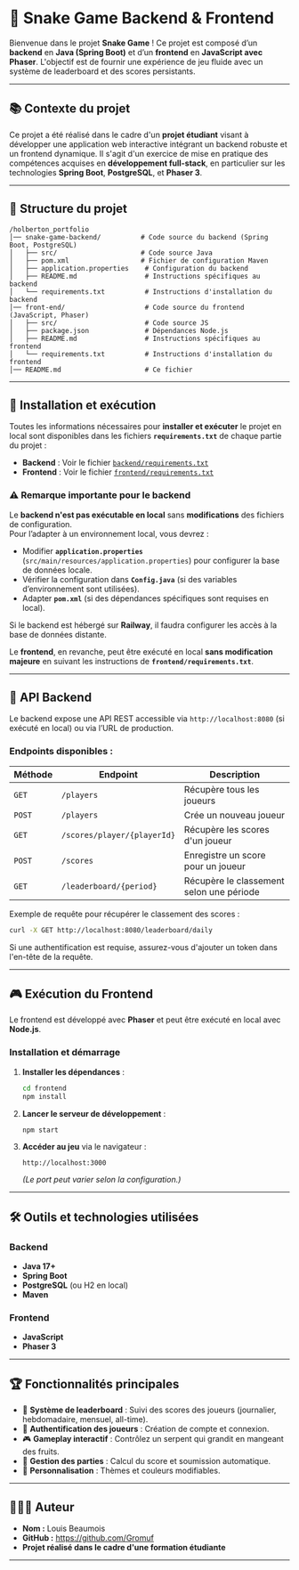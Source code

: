 # 🐍 Snake Game Backend & Frontend

Bienvenue dans le projet **Snake Game** ! Ce projet est composé d’un **backend** en **Java (Spring Boot)** et d’un **frontend** en **JavaScript avec Phaser**. L'objectif est de fournir une expérience de jeu fluide avec un système de leaderboard et des scores persistants.

---

## 📚 Contexte du projet

Ce projet a été réalisé dans le cadre d'un **projet étudiant** visant à développer une application web interactive intégrant un backend robuste et un frontend dynamique. Il s'agit d'un exercice de mise en pratique des compétences acquises en **développement full-stack**, en particulier sur les technologies **Spring Boot**, **PostgreSQL**, et **Phaser 3**.

---

## 📁 Structure du projet

```
/holberton_portfolio
│── snake-game-backend/          # Code source du backend (Spring Boot, PostgreSQL)
│   ├── src/                     # Code source Java
│   ├── pom.xml                  # Fichier de configuration Maven
│   ├── application.properties    # Configuration du backend
│   ├── README.md                 # Instructions spécifiques au backend
│   └── requirements.txt          # Instructions d'installation du backend
│── front-end/                    # Code source du frontend (JavaScript, Phaser)
│   ├── src/                      # Code source JS
│   ├── package.json              # Dépendances Node.js
│   ├── README.md                 # Instructions spécifiques au frontend
│   └── requirements.txt          # Instructions d'installation du frontend
│── README.md                     # Ce fichier
```

---

## 🚀 Installation et exécution

Toutes les informations nécessaires pour **installer et exécuter** le projet en local sont disponibles dans les fichiers **`requirements.txt`** de chaque partie du projet :

- **Backend** : Voir le fichier [`backend/requirements.txt`](backend/requirements.txt)
- **Frontend** : Voir le fichier [`frontend/requirements.txt`](frontend/requirements.txt)

### ⚠️ Remarque importante pour le backend

Le **backend n'est pas exécutable en local** sans **modifications** des fichiers de configuration.  
Pour l’adapter à un environnement local, vous devrez :

- Modifier **`application.properties`** (`src/main/resources/application.properties`) pour configurer la base de données locale.
- Vérifier la configuration dans **`Config.java`** (si des variables d’environnement sont utilisées).
- Adapter **`pom.xml`** (si des dépendances spécifiques sont requises en local).

Si le backend est hébergé sur **Railway**, il faudra configurer les accès à la base de données distante.

Le **frontend**, en revanche, peut être exécuté en local **sans modification majeure** en suivant les instructions de **`frontend/requirements.txt`**.

---

## 📍 API Backend

Le backend expose une API REST accessible via `http://localhost:8080` (si exécuté en local) ou via l’URL de production.

### **Endpoints disponibles :**

| Méthode | Endpoint                    | Description                              |
| ------- | --------------------------- | ---------------------------------------- |
| `GET`   | `/players`                  | Récupère tous les joueurs                |
| `POST`  | `/players`                  | Crée un nouveau joueur                   |
| `GET`   | `/scores/player/{playerId}` | Récupère les scores d'un joueur          |
| `POST`  | `/scores`                   | Enregistre un score pour un joueur       |
| `GET`   | `/leaderboard/{period}`     | Récupère le classement selon une période |

Exemple de requête pour récupérer le classement des scores :

```bash
curl -X GET http://localhost:8080/leaderboard/daily
```

Si une authentification est requise, assurez-vous d'ajouter un token dans l'en-tête de la requête.

---

## 🎮 Exécution du Frontend

Le frontend est développé avec **Phaser** et peut être exécuté en local avec **Node.js**.

### **Installation et démarrage**

1. **Installer les dépendances** :

   ```bash
   cd frontend
   npm install
   ```

2. **Lancer le serveur de développement** :

   ```bash
   npm start
   ```

3. **Accéder au jeu** via le navigateur :

   ```
   http://localhost:3000
   ```

   _(Le port peut varier selon la configuration.)_

---

## 🛠 Outils et technologies utilisées

### **Backend**

- **Java 17+**
- **Spring Boot**
- **PostgreSQL** (ou H2 en local)
- **Maven**

### **Frontend**

- **JavaScript**
- **Phaser 3**

---

## 🏆 Fonctionnalités principales

- 🏅 **Système de leaderboard** : Suivi des scores des joueurs (journalier, hebdomadaire, mensuel, all-time).
- 👤 **Authentification des joueurs** : Création de compte et connexion.
- 🎮 **Gameplay interactif** : Contrôlez un serpent qui grandit en mangeant des fruits.
- 🏁 **Gestion des parties** : Calcul du score et soumission automatique.
- 🎨 **Personnalisation** : Thèmes et couleurs modifiables.

---

## 👨‍👩‍👦 Auteur

- **Nom :** Louis Beaumois
- **GitHub :** https://github.com/Gromuf
- **Projet réalisé dans le cadre d'une formation étudiante**

---
